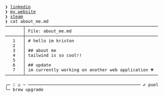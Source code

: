 <pre>
❯ <a href="https://www.linkedin.com/in/kristonj/">linkedin</a>
❯ <a href="https://kriston.netlify.app/">my website</a>
❯ <a href="https://steamcommunity.com/id/puolsky">steam</a>
❯ cat about_me.md
───────┬────────────────────────────────────────────────────────────────────────
       │ File: about_me.md
───────┼────────────────────────────────────────────────────────────────────────
   1   │ # hello im kriston
   2   │ 
   3   │ ## about me
   4   │ tailwind is so cool!!
   5   │ 
   6   │ ## update
   7   │ im currently working on another web application 💔
───────┴────────────────────────────────────────────────────────────────────────

╭─ ☃ ⌂ ~ ──────────────────────────────────────────── ✔ puolsky ⌂ ─╮
╰─ brew upgrade
</pre>

